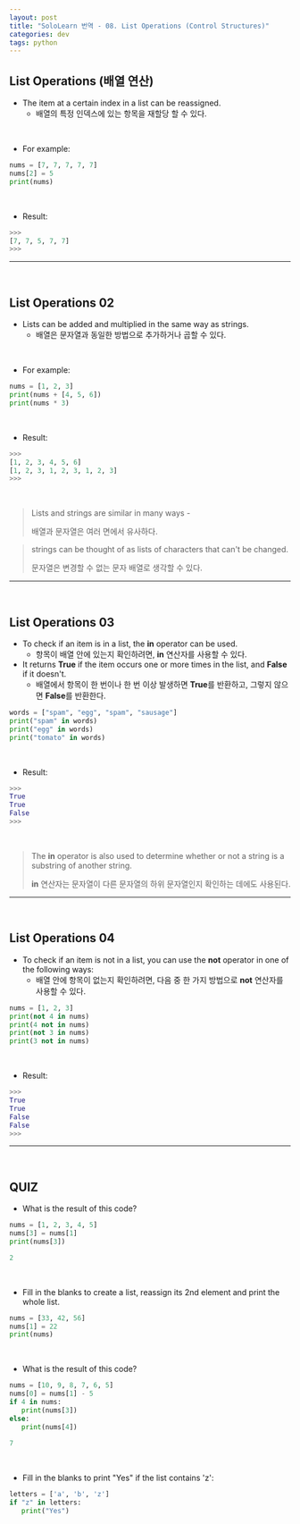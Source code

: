 ```yaml
---
layout: post
title: "SoloLearn 번역 - 08. List Operations (Control Structures)"
categories: dev
tags: python
---
```


## List Operations (배열 연산)

- The item at a certain index in a list can be reassigned.
  - 배열의 특정 인덱스에 있는 항목을 재할당 할 수 있다.

<br>

- For example:

```python
nums = [7, 7, 7, 7, 7]
nums[2] = 5
print(nums)
```

<br>

- Result:

```python
>>>
[7, 7, 5, 7, 7]
>>>
```

------

<br>

## List Operations 02

- Lists can be added and multiplied in the same way as strings.
  - 배열은 문자열과 동일한 방법으로 추가하거나 곱할 수 있다.

<br>

- For example:

```python
nums = [1, 2, 3]
print(nums + [4, 5, 6])
print(nums * 3)
```

<br>

- Result:

```python
>>>
[1, 2, 3, 4, 5, 6]
[1, 2, 3, 1, 2, 3, 1, 2, 3]
>>>
```

<br>

> Lists and strings are similar in many ways -
>
> 배열과 문자열은 여러 면에서 유사하다.

> strings can be thought of as lists of characters that can't be changed.
>
> 문자열은 변경할 수 없는 문자 배열로 생각할 수 있다.

------

<br>

## List Operations 03

- To check if an item is in a list, the **in** operator can be used.
  - 항목이 배열 안에 있는지 확인하려면, **in** 연산자를 사용할 수 있다.
- It returns **True** if the item occurs one or more times in the list, and **False** if it doesn't.
  - 배열에서 항목이 한 번이나 한 번 이상 발생하면 **True**를 반환하고, 그렇지 않으면 **False**를 반환한다.

```python
words = ["spam", "egg", "spam", "sausage"]
print("spam" in words)
print("egg" in words)
print("tomato" in words)
```

<br>

- Result:

```python
>>>
True
True
False
>>>
```

<br>

> The **in** operator is also used to determine whether or not a string is a substring of another string.
>
> **in** 연산자는 문자열이 다른 문자열의 하위 문자열인지 확인하는 데에도 사용된다.

------

<br>

## List Operations 04

- To check if an item is not in a list, you can use the **not** operator in one of the following ways:
  - 배열 안에 항목이 없는지 확인하려면, 다음 중 한 가지 방법으로 **not** 연산자를 사용할 수 있다.

```python
nums = [1, 2, 3]
print(not 4 in nums)
print(4 not in nums)
print(not 3 in nums)
print(3 not in nums)
```

<br>

- Result:

```python
>>>
True
True
False
False
>>>
```

------

<br>

## QUIZ

- What is the result of this code?

```python
nums = [1, 2, 3, 4, 5]
nums[3] = nums[1]
print(nums[3])

2
```

<br>

- Fill in the blanks to create a list, reassign its 2nd element and print the whole list.

```python
nums = [33, 42, 56]
nums[1] = 22
print(nums)
```

<br>

- What is the result of this code?

```python
nums = [10, 9, 8, 7, 6, 5]
nums[0] = nums[1] - 5
if 4 in nums:
   print(nums[3])
else:
   print(nums[4])
   
7
```

<br>

- Fill in the blanks to print "Yes" if the list contains 'z':

```python
letters = ['a', 'b', 'z']
if "z" in letters:
   print("Yes")
```

<br>